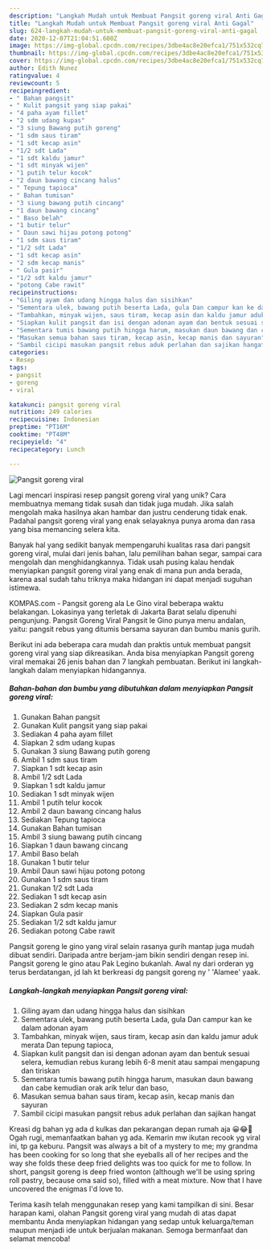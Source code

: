 ```yaml
---
description: "Langkah Mudah untuk Membuat Pangsit goreng viral Anti Gagal"
title: "Langkah Mudah untuk Membuat Pangsit goreng viral Anti Gagal"
slug: 624-langkah-mudah-untuk-membuat-pangsit-goreng-viral-anti-gagal
date: 2020-12-07T21:04:51.600Z
image: https://img-global.cpcdn.com/recipes/3dbe4ac8e20efca1/751x532cq70/pangsit-goreng-viral-foto-resep-utama.jpg
thumbnail: https://img-global.cpcdn.com/recipes/3dbe4ac8e20efca1/751x532cq70/pangsit-goreng-viral-foto-resep-utama.jpg
cover: https://img-global.cpcdn.com/recipes/3dbe4ac8e20efca1/751x532cq70/pangsit-goreng-viral-foto-resep-utama.jpg
author: Edith Nunez
ratingvalue: 4
reviewcount: 5
recipeingredient:
- " Bahan pangsit"
- " Kulit pangsit yang siap pakai"
- "4 paha ayam fillet"
- "2 sdm udang kupas"
- "3 siung Bawang putih goreng"
- "1 sdm saus tiram"
- "1 sdt kecap asin"
- "1/2 sdt Lada"
- "1 sdt kaldu jamur"
- "1 sdt minyak wijen"
- "1 putih telur kocok"
- "2 daun bawang cincang halus"
- " Tepung tapioca"
- " Bahan tumisan"
- "3 siung bawang putih cincang"
- "1 daun bawang cincang"
- " Baso belah"
- "1 butir telur"
- " Daun sawi hijau potong potong"
- "1 sdm saus tiram"
- "1/2 sdt Lada"
- "1 sdt kecap asin"
- "2 sdm kecap manis"
- " Gula pasir"
- "1/2 sdt kaldu jamur"
- "potong Cabe rawit"
recipeinstructions:
- "Giling ayam dan udang hingga halus dan sisihkan"
- "Sementara ulek, bawang putih beserta Lada, gula Dan campur kan ke dalam adonan ayam"
- "Tambahkan, minyak wijen, saus tiram, kecap asin dan kaldu jamur aduk merata Dan tepung tapioca,"
- "Siapkan kulit pangsit dan isi dengan adonan ayam dan bentuk sesuai selera, kemudian rebus kurang lebih 6-8 menit atau sampai mengapung dan tiriskan"
- "Sementara tumis bawang putih hingga harum, masukan daun bawang dan cabe kemudian orak arik telur dan baso,"
- "Masukan semua bahan saus tiram, kecap asin, kecap manis dan sayuran"
- "Sambil cicipi masukan pangsit rebus aduk perlahan dan sajikan hangat"
categories:
- Resep
tags:
- pangsit
- goreng
- viral

katakunci: pangsit goreng viral 
nutrition: 249 calories
recipecuisine: Indonesian
preptime: "PT16M"
cooktime: "PT48M"
recipeyield: "4"
recipecategory: Lunch

---
```



![Pangsit goreng viral](https://img-global.cpcdn.com/recipes/3dbe4ac8e20efca1/751x532cq70/pangsit-goreng-viral-foto-resep-utama.jpg)

Lagi mencari inspirasi resep pangsit goreng viral yang unik? Cara membuatnya memang tidak susah dan tidak juga mudah. Jika salah mengolah maka hasilnya akan hambar dan justru cenderung tidak enak. Padahal pangsit goreng viral yang enak selayaknya punya aroma dan rasa yang bisa memancing selera kita.

Banyak hal yang sedikit banyak mempengaruhi kualitas rasa dari pangsit goreng viral, mulai dari jenis bahan, lalu pemilihan bahan segar, sampai cara mengolah dan menghidangkannya. Tidak usah pusing kalau hendak menyiapkan pangsit goreng viral yang enak di mana pun anda berada, karena asal sudah tahu triknya maka hidangan ini dapat menjadi suguhan istimewa.

KOMPAS.com - Pangsit goreng ala Le Gino viral beberapa waktu belakangan. Lokasinya yang terletak di Jakarta Barat selalu dipenuhi pengunjung. Pangsit Goreng Viral Pangsit le Gino punya menu andalan, yaitu: pangsit rebus yang ditumis bersama sayuran dan bumbu manis gurih.


Berikut ini ada beberapa cara mudah dan praktis untuk membuat pangsit goreng viral yang siap dikreasikan. Anda bisa menyiapkan Pangsit goreng viral memakai 26 jenis bahan dan 7 langkah pembuatan. Berikut ini langkah-langkah dalam menyiapkan hidangannya.

<!--inarticleads1-->

##### Bahan-bahan dan bumbu yang dibutuhkan dalam menyiapkan Pangsit goreng viral:

1. Gunakan  Bahan pangsit
1. Gunakan  Kulit pangsit yang siap pakai
1. Sediakan 4 paha ayam fillet
1. Siapkan 2 sdm udang kupas
1. Gunakan 3 siung Bawang putih goreng
1. Ambil 1 sdm saus tiram
1. Siapkan 1 sdt kecap asin
1. Ambil 1/2 sdt Lada
1. Siapkan 1 sdt kaldu jamur
1. Sediakan 1 sdt minyak wijen
1. Ambil 1 putih telur kocok
1. Ambil 2 daun bawang cincang halus
1. Sediakan  Tepung tapioca
1. Gunakan  Bahan tumisan
1. Ambil 3 siung bawang putih cincang
1. Siapkan 1 daun bawang cincang
1. Ambil  Baso belah
1. Gunakan 1 butir telur
1. Ambil  Daun sawi hijau potong potong
1. Gunakan 1 sdm saus tiram
1. Gunakan 1/2 sdt Lada
1. Sediakan 1 sdt kecap asin
1. Sediakan 2 sdm kecap manis
1. Siapkan  Gula pasir
1. Sediakan 1/2 sdt kaldu jamur
1. Sediakan potong Cabe rawit


Pangsit goreng le gino yang viral selain rasanya gurih mantap juga mudah dibuat sendiri. Daripada antre berjam-jam bikin sendiri dengan resep ini. Pangsit goreng le gino atau Pak Legino bukanlah. Awal ny dari orderan yg terus berdatangan, jd lah kt berkreasi dg pangsit goreng ny &#39; &#39;Alamee&#39; yaak. 

<!--inarticleads2-->

##### Langkah-langkah menyiapkan Pangsit goreng viral:

1. Giling ayam dan udang hingga halus dan sisihkan
1. Sementara ulek, bawang putih beserta Lada, gula Dan campur kan ke dalam adonan ayam
1. Tambahkan, minyak wijen, saus tiram, kecap asin dan kaldu jamur aduk merata Dan tepung tapioca,
1. Siapkan kulit pangsit dan isi dengan adonan ayam dan bentuk sesuai selera, kemudian rebus kurang lebih 6-8 menit atau sampai mengapung dan tiriskan
1. Sementara tumis bawang putih hingga harum, masukan daun bawang dan cabe kemudian orak arik telur dan baso,
1. Masukan semua bahan saus tiram, kecap asin, kecap manis dan sayuran
1. Sambil cicipi masukan pangsit rebus aduk perlahan dan sajikan hangat


Kreasi dg bahan yg ada d kulkas dan pekarangan depan rumah aja 😀😂🤭 Ogah rugi, memanfaatkan bahan yg ada. Kemarin mw ikutan recook yg viral ini, tp ga keburu. Pangsit was always a bit of a mystery to me; my grandma has been cooking for so long that she eyeballs all of her recipes and the way she folds these deep fried delights was too quick for me to follow. In short, pangsit goreng is deep fried wonton (although we&#39;ll be using spring roll pastry, because oma said so), filled with a meat mixture. Now that I have uncovered the enigmas I&#39;d love to. 

Terima kasih telah menggunakan resep yang kami tampilkan di sini. Besar harapan kami, olahan Pangsit goreng viral yang mudah di atas dapat membantu Anda menyiapkan hidangan yang sedap untuk keluarga/teman maupun menjadi ide untuk berjualan makanan. Semoga bermanfaat dan selamat mencoba!
